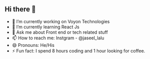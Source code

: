 ## Hi there 👋

- 🔭 I’m currently working on Voyon Technologies
- 🌱 I’m currently learning React Js
- 💬 Ask me about Front end or tech related stuff
- 📫 How to reach me: Instgram - @jaseel_lalu
- 😄 Pronouns: He/His
- ⚡ Fun fact: I spend 8 hours coding and 1 hour looking for coffee.
